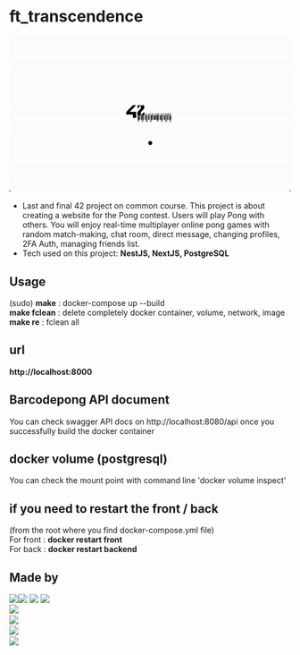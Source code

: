 # ft_transcendence

<div align="center">

![TranDoorGit](./image/TranDoorGit.gif)

</div>

- Last and final 42 project on common course. This project is about creating a website for the Pong contest. Users will play Pong with others. You will enjoy real-time multiplayer online pong games with random match-making, chat room, direct message, changing profiles, 2FA Auth, managing friends list.
- Tech used on this project: **NestJS, NextJS, PostgreSQL**

## Usage

(sudo) **make** : docker-compose up --build
<br>
**make fclean** : delete completely docker container, volume, network, image
<br>
**make re** : fclean all

## url

**http://localhost:8000**

## Barcodepong API document

You can check swagger API docs on http://localhost:8080/api once you successfully build the docker container

## docker volume (postgresql)

You can check the mount point with command line 'docker volume inspect'

## if you need to restart the front / back

(from the root where you find docker-compose.yml file)
<br>
For front : **docker restart front**
<br>
For back : **docker restart backend**

## Made by
<p>
   <img src="https://emoji.slack-edge.com/T039P7U66/the-assembly/157ba128c687991d.png" width="25px"/><img src="https://img.shields.io/badge/hyungyoo (Hyungjun Yoo)-000000?style=for-the-badge&logoColor=white"/> <a href="https://profile.intra.42.fr/users/hyungyoo" target="_black"><img src="https://img.shields.io/badge/Intra-000000?style=for-the-badge&logo=42&logoColor=white"/></a> <a href="github.com/hyungyoo" traget="_black"><img src="https://img.shields.io/badge/Github-181717?style=for-the-badge&logo=Github&logoColor=white"/></a>
  <br>
  <img src="https://img.shields.io/badge/keulee (Keungeun Lee)-000000?style=for-the-badge&logo=42&logoColor=white"/>
  <br>
  <img src="https://img.shields.io/badge/seyun (Seokchan Yun)-000000?style=for-the-badge&logo=42&logoColor=white"/>
  <br>
  <img src="https://img.shields.io/badge/cjung--mo (Jungmoo Cheon)-000000?style=for-the-badge&logo=42&logoColor=white"/>
  <br>
  <img src="https://img.shields.io/badge/eyoo (Eunmi Yoo)-000000?style=for-the-badge&logo=42&logoColor=white"/>
</p>
